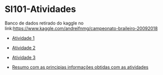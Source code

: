 # SI101-Atividades

Banco de dados retirado do kaggle no link:https://www.kaggle.com/andreifnmg/campeonato-braileiro-20092018


* [Atividade 1](/atividade1.ipynb)

* [Atividade 2](/Atividade2.ipynb)

* [Atividade 3](/Atividade3_fut.ipynb)

* [Resumo com as principias informações obtidas com as atividades](/atividade_resumoDados.ipynb)

